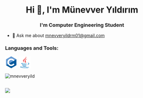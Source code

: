 <h1 align="center">Hi 👋, I'm Münevver Yıldırım </h1>
<h3 align="center">I'm Computer Engineering Student</h3>
</p>
  
- 💬 Ask me about mnevveryildrm01@gmail.com
  

<h3 align="left">Languages and Tools:</h3>
<p <a href="https://www.cprogramming.com/" target="_blank" rel="noreferrer"> <img src="https://raw.githubusercontent.com/devicons/devicon/master/icons/c/c-original.svg" alt="c" width="40" height="40"/> </a> <a </a> <a href="https://www.java.com" target="_blank" rel="noreferrer"> <img src="https://raw.githubusercontent.com/devicons/devicon/master/icons/java/java-original.svg" alt="java" width="40" height="40"/> </a> <a> </a> 
<p align="left"> <img src="https://komarev.com/ghpvc/?username=mnevveryild&label=Profile%20views&color=0e75b6&style=flat" alt="mnevveryild" /> </p>
<br>









<img src="https://github-readme-stats.vercel.app/api/top-langs/?username=mnevveryild" />







